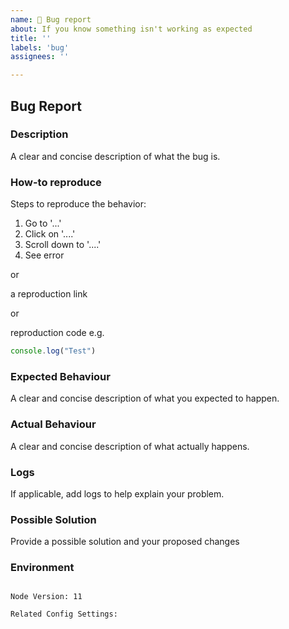 ```yaml
---
name: 🐛 Bug report
about: If you know something isn't working as expected
title: ''
labels: 'bug'
assignees: ''

---
```

## Bug Report

### Description

A clear and concise description of what the bug is.

### How-to reproduce

Steps to reproduce the behavior:
1. Go to '...'
2. Click on '....'
3. Scroll down to '....'
4. See error

or

a reproduction link

or

reproduction code e.g.
```javascript
console.log("Test")
```

### Expected Behaviour
A clear and concise description of what you expected to happen.

### Actual Behaviour
A clear and concise description of what actually happens.

### Logs
If applicable, add logs to help explain your problem.

### Possible Solution
Provide a possible solution and your proposed changes

### Environment
<pre><code>
Node Version: 11

Related Config Settings:
</code></pre>

